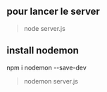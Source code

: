 ## pour lancer le server
> node server.js

## install nodemon
npm i nodemon --save-dev

> nodemon server.js
